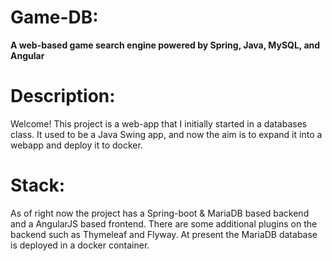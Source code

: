 # Game-DB:
**A web-based game search engine powered by Spring, Java, MySQL, and Angular**

# **Description:**
Welcome! This project is a web-app that I initially started in a databases class. 
It used to be a Java Swing app, and now the aim is to expand it into a webapp and deploy it to docker.

# **Stack:**
As of right now the project has a Spring-boot & MariaDB based backend and a AngularJS based frontend. There are some
additional plugins on the backend such as Thymeleaf and Flyway. At present the MariaDB database is deployed in a docker
container.
